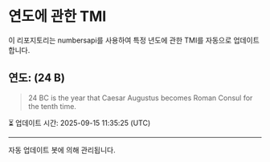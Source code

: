 
# 연도에 관한 TMI

이 리포지토리는 numbersapi를 사용하여 특정 년도에 관한 TMI를 자동으로 업데이트합니다.

## 연도: (24 B)
> 24 BC is the year that Caesar Augustus becomes Roman Consul for the tenth time.

⏳ 업데이트 시간: 2025-09-15 11:35:25 (UTC)

---
자동 업데이트 봇에 의해 관리됩니다.

